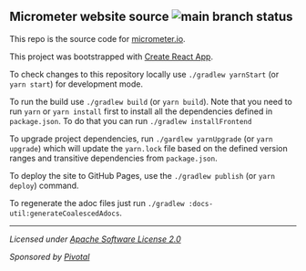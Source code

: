 ## Micrometer website source ![main branch status](https://github.com/micrometer-metrics/micrometer-docs/actions/workflows/ci.yml/badge.svg?branch=main)

This repo is the source code for [micrometer.io](https://micrometer.io).

This project was bootstrapped with [Create React App](https://github.com/facebookincubator/create-react-app).

To check changes to this repository locally use `./gradlew yarnStart` (or `yarn start`) for development mode. 

To run the build use `./gradlew build` (or `yarn build`). Note that you need to run `yarn` or `yarn install` first to install all the dependencies defined in `package.json`. To do that you can run `./gradlew installFrontend`

To upgrade project dependencies, run `./gardlew yarnUpgrade` (or `yarn upgrade`) which will update the `yarn.lock` file based on the defined version ranges and transitive dependencies from `package.json`.

To deploy the site to GitHub Pages, use the `./gradlew publish` (or `yarn deploy`) command.

To regenerate the adoc files just run `./gradlew :docs-util:generateCoalescedAdocs`.

-------------------------------------
_Licensed under [Apache Software License 2.0](https://www.apache.org/licenses/LICENSE-2.0)_

_Sponsored by [Pivotal](https://pivotal.io)_
